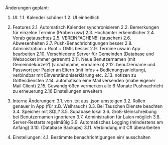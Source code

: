 Änderungen geplant:

1. UI:
   1.1. Kalender schöner
   1.2. UI einheitlich

2. Features
   2.1. Automatisch Kalender synchronisieren
   2.2. Bemerkungen für einzelne Termine (Proben usw)
   2.3. Hochämter erkenntlicher
   2.4. Vorab getauschtes
   2.5. VEREINFACHEN!!! (tauschen)
   2.6. Abwesenheiten
   2.7. Push-Benachrichtigungen besser
   2.8. Administration + Root + OMIs besser
   2.9. Termine usw in App bearbeiten
   2.10. Verschiedene Server für Gemeinden (Database und Websocket immer getrennt)
   2.11. Neue Benutzernamen (mit Gemeindekürzel?) (v.nachname, vorname.n)
   2.12. benutzername und Passwort per Papier an Eltern (mit Infos + Bedienungsanleitung), verbindbar mit Einverständniserklärung etc.
   2.13. notizen zu Gottesdiensten 
   2.14. automatisch eine Mail versenden (mabe eigener Mail Client)
   2.15. Gewandgrößen vermerken alle 6 Monate Pushnachricht zu erneuerung 
   2.16 Einstellungen erweitern 
   

3. Interne Änderungen:
   3.1. von .txt aus .json umsteigen
   3.2. Rollen genauer in App (für z.B. Weihrauch)
   3.3. Bei Tauschen Dienste beachten
   3.4. Speicher mit SQL?
   3.5. Supabase lokal
   3.6. Groß-kleinschreibung bei Benutzernamen ignorieren
   3.7. Administration für Laien möglich
   3.8. Server-Restarts regelmäßig
   3.9. Automatisches Logging (mindestens am Anfang)
   3.10. (Database Backups)
   3.11. Verbindung mit C# überarbeiten
   

4. Einstellungen:
   4.1. Bestimmte benachrichtigungen ein/ ausschalten 
